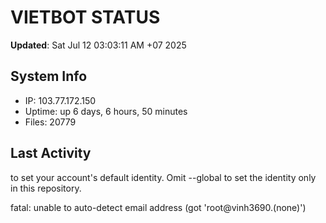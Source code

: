 # VIETBOT STATUS
**Updated**: Sat Jul 12 03:03:11 AM +07 2025

## System Info
- IP: 103.77.172.150
- Uptime: up 6 days, 6 hours, 50 minutes
- Files: 20779

## Last Activity

to set your account's default identity.
Omit --global to set the identity only in this repository.

fatal: unable to auto-detect email address (got 'root@vinh3690.(none)')
